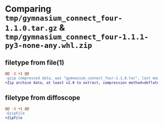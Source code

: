 # Comparing `tmp/gymnasium_connect_four-1.1.0.tar.gz` & `tmp/gymnasium_connect_four-1.1.1-py3-none-any.whl.zip`

## filetype from file(1)

```diff
@@ -1 +1 @@
-gzip compressed data, was "gymnasium_connect_four-1.1.0.tar", last modified: Mon Jul 24 10:54:51 2023, max compression
+Zip archive data, at least v2.0 to extract, compression method=deflate
```

## filetype from diffoscope

```diff
@@ -1 +1 @@
-GzipFile
+ZipFile
```

